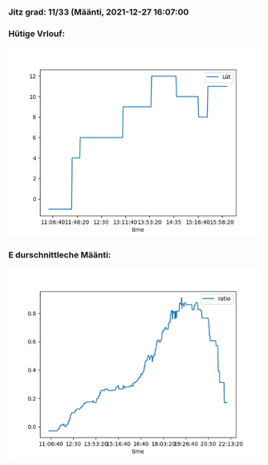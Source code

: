 ### Jitz grad: 11/33 (Määnti, 2021-12-27 16:07:00

### Hütige Vrlouf:
![Graph](Today.png)

### E durschnittleche Määnti:
![Graph](Määnti.png)